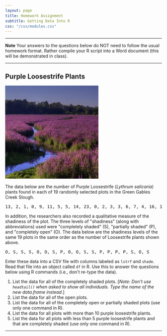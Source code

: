 ```yaml
---
layout: page
title: Homework Assignment
subtitle: Getting Data Into R
css: "/css/modules.css"
---
```


----

<div class="alert alert-warning">
  <strong>Note</strong> Your answers to the questions below do NOT need to follow the usual homework format. Rather compile your R script into a Word document (this will be demonstrated in class).
</div>

----

## Purple Loosestrife Plants
<img src="../zimgs/purple-loosestrife.jpg" alt="Purple Loosestrife" class="img-right">

The data below are the number of Purple Loosestrife (*Lythrum salicaria*) plants found in each of 19 randomly selected plots in the Green Gables Creek Slough.

<pre>
13, 2, 1, 0, 9, 11, 5, 5, 14, 23, 0, 2, 3, 3, 6, 7, 4, 16, 1
</pre>

In addition, the researchers also recorded a qualitative measure of the shadiness of the plot. The three levels of "shadiness" (along with abbreviations) used were "completely shaded" (S), "partially shaded" (P), and "completely open" (O). The data below are the shadiness levels of the same 19 plots in the same order as
the number of Loosestrife plants shown above.

<pre>
O, S, S, S, O, O, S, P, O, O, S, S, P, P, P, P, S, O, S
</pre>

Enter these data into a CSV file with columns labeled as `lstrf` and `shade`. Read that file into an object called `df` in R. Use this to answer the questions below using R commands (i.e., don't re-type the data).

1. List the data for all of the completely shaded plots. [*Note: Don't use `headtail()` when asked to show all individuals. Type the name of the new data.frame instead.*]
1. List the data for all of the open plots.
1. List the data for all of the completely open or partially shaded plots (use only one command in R).
1. List the data for all plots with more than 10 purple loosestrife plants.
1. List the data for all plots with less than 5 purple loosestrife plants and that are completely shaded (use only one command in R).

----
